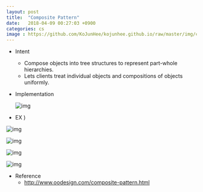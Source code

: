 ```yaml
---
layout: post
title:  "Composite Pattern"
date:   2018-04-09 00:27:03 +0900
categories: cs
image : https://github.com/KoJunHee/kojunhee.github.io/raw/master/img/cs_img.jpg
---
```




- Intent

  - Compose objects into tree structures to represent part-whole hierarchies.
  - Lets clients treat individual objects and compositions of objects uniformly.

- Implementation

  ![img](https://github.com/KoJunHee/kojunhee.github.io/raw/master/img/compositeUML.png)


- EX )

![img](https://github.com/KoJunHee/kojunhee.github.io/raw/master/img/device.png)

![img](https://github.com/KoJunHee/kojunhee.github.io/raw/master/img/computer.png)

![img](https://github.com/KoJunHee/kojunhee.github.io/raw/master/img/client.png)

![img](https://github.com/KoJunHee/kojunhee.github.io/raw/master/img/body.png)



- Reference
  - <http://www.oodesign.com/composite-pattern.html>





